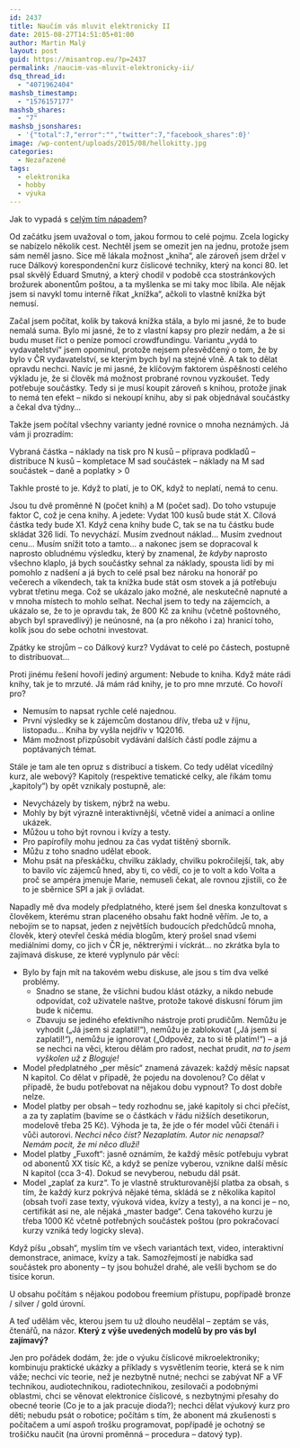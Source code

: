 ```yaml
---
id: 2437
title: Naučím vás mluvit elektronicky II
date: 2015-08-27T14:51:05+01:00
author: Martin Malý
layout: post
guid: https://misantrop.eu/?p=2437
permalink: /naucim-vas-mluvit-elektronicky-ii/
dsq_thread_id:
  - "4071962404"
mashsb_timestamp:
  - "1576157177"
mashsb_shares:
  - "7"
mashsb_jsonshares:
  - '{"total":7,"error":"","twitter":7,"facebook_shares":0}'
image: /wp-content/uploads/2015/08/hellokitty.jpg
categories:
  - Nezařazené
tags:
  - elektronika
  - hobby
  - výuka
---
```

Jak to vypadá s [celým tím nápadem](https://misantrop.eu/naucim-vas-mluvit-elektronicky/)?

<!--more-->

Od začátku jsem uvažoval o tom, jakou formou to celé pojmu. Zcela logicky se nabízelo několik cest. Nechtěl jsem se omezit jen na jednu, protože jsem sám neměl jasno. Sice mě lákala možnost &#8222;kniha&#8220;, ale zároveň jsem držel v ruce Dálkový korespondenční kurz číslicové techniky, který na konci 80. let psal skvělý Eduard Smutný, a který chodil v podobě cca stostránkových brožurek abonentům poštou, a ta myšlenka se mi taky moc líbila. Ale nějak jsem si navykl tomu interně říkat &#8222;knížka&#8220;, ačkoli to vlastně knížka být nemusí.

Začal jsem počítat, kolik by taková knížka stála, a bylo mi jasné, že to bude nemalá suma. Bylo mi jasné, že to z vlastní kapsy pro plezír nedám, a že si budu muset říct o peníze pomocí crowdfundingu. Variantu &#8222;vydá to vydavatelství&#8220; jsem opominul, protože nejsem přesvědčený o tom, že by bylo v ČR vydavatelství, se kterým bych byl na stejné vlně. A tak to dělat opravdu nechci. Navíc je mi jasné, že klíčovým faktorem úspěšnosti celého výkladu je, že si člověk má možnost probrané rovnou vyzkoušet. Tedy potřebuje součástky. Tedy si je musí koupit zároveň s knihou, protože jinak to nemá ten efekt &#8211; nikdo si nekoupí knihu, aby si pak objednával součástky a čekal dva týdny&#8230;

Takže jsem počítal všechny varianty jedné rovnice o mnoha neznámých. Já vám ji prozradím:

Vybraná částka &#8211; náklady na tisk pro N kusů &#8211; příprava podkladů &#8211; distribuce N kusů &#8211; kompletace M sad součástek &#8211; náklady na M sad součástek &#8211; daně a poplatky > 0

Takhle prosté to je. Když to platí, je to OK, když to neplatí, nemá to cenu.

Jsou tu dvě proměnné N (počet knih) a M (počet sad). Do toho vstupuje faktor C, což je cena knihy. A jedete: Vydat 100 kusů bude stát X. Cílová částka tedy bude X1. Když cena knihy bude C, tak se na tu částku bude skládat 326 lidí. To nevychází. Musím zvednout náklad&#8230; Musím zvednout cenu&#8230; Musím snížit toto a tamto&#8230; a nakonec jsem se dopracoval k naprosto obludnému výsledku, který by znamenal, že _kdyby_ naprosto všechno klaplo, já bych součástky sehnal za náklady, spousta lidí by mi pomohlo z nadšení a já bych to celé psal bez nároku na honorář po večerech a víkendech, tak ta knížka bude stát osm stovek a já potřebuju vybrat třetinu mega. Což se ukázalo jako možné, ale neskutečně napnuté a v mnoha místech to mohlo selhat. Nechal jsem to tedy na zájemcích, a ukázalo se, že to je opravdu tak, že 800 Kč za knihu (včetně poštovného, abych byl spravedlivý) je neúnosné, na (a pro někoho i za) hranicí toho, kolik jsou do sebe ochotni investovat.

Zpátky ke strojům &#8211; co Dálkový kurz? Vydávat to celé po částech, postupně to distribuovat&#8230;

Proti jinému řešení hovoří jediný argument: Nebude to kniha. Když máte rádi knihy, tak je to mrzuté. Já mám rád knihy, je to pro mne mrzuté. Co hovoří pro?

  * Nemusím to napsat rychle celé najednou.
  * První výsledky se k zájemcům dostanou dřív, třeba už v říjnu, listopadu&#8230; Kniha by vyšla nejdřív v 1Q2016.
  * Mám možnost přizpůsobit vydávání dalších částí podle zájmu a poptávaných témat.

Stále je tam ale ten opruz s distribucí a tiskem. Co tedy udělat vícedílný kurz, ale webový? Kapitoly (respektive tematické celky, ale říkám tomu &#8222;kapitoly&#8220;) by opět vznikaly postupně, ale:

  * Nevycházely by tiskem, nýbrž na webu.
  * Mohly by být výrazně interaktivnější, včetně videí a animací a online ukázek.
  * Můžou u toho být rovnou i kvízy a testy.
  * Pro papírofily mohu jednou za čas vydat tištěný sborník.
  * Můžu z toho snadno udělat ebook.
  * Mohu psát na přeskáčku, chvilku základy, chvilku pokročilejší, tak, aby to bavilo víc zájemců hned, aby ti, co vědí, co je to volt a kdo Volta a proč se ampéra jmenuje Marie, nemuseli čekat, ale rovnou zjistili, co že to je sběrnice SPI a jak ji ovládat.

Napadly mě dva modely předplatného, které jsem šel dneska konzultovat s člověkem, kterému stran placeného obsahu fakt hodně věřím. Je to, a nebojím se to napsat, jeden z největších budoucích předchůdců mnoha, člověk, který otevřel česká média blogům, který prošel snad všemi mediálními domy, co jich v ČR je, něktrerými i víckrát&#8230; no zkrátka byla to zajímavá diskuse, ze které vyplynulo pár věcí:

  * Bylo by fajn mít na takovém webu diskuse, ale jsou s tím dva velké problémy. 
      * Snadno se stane, že všichni budou klást otázky, a nikdo nebude odpovídat, což uživatele naštve, protože takové diskusní fórum jim bude k ničemu.
      * Zbavuju se jediného efektivního nástroje proti prudičům. Nemůžu je vyhodit (&#8222;Já jsem si zaplatil!&#8220;), nemůžu je zablokovat (&#8222;Já jsem si zaplatil!&#8220;), nemůžu je ignorovat (&#8222;Odpověz, za to si tě platím!&#8220;) &#8211; a já se nechci na věci, kterou dělám pro radost, nechat prudit, _na to jsem vyškolen už z Bloguje!_
  * Model předplatného &#8222;per měsíc&#8220; znamená závazek: každý měsíc napsat N kapitol. Co dělat v případě, že pojedu na dovolenou? Co dělat v případě, že budu potřebovat na nějakou dobu vypnout? To dost dobře nelze.
  * Model platby per obsah &#8211; tedy rozhodnu se, jaké kapitoly si chci přečíst, a za ty zaplatím (bavíme se o částkách v řádu nižších desetikorun, modelově třeba 25 Kč). Výhoda je ta, že jde o fér model vůči čtenáři i vůči autorovi. _Nechci něco číst? Nezaplatím. Autor nic nenapsal? Nemám pocit, že mi něco dluží!_
  * Model platby &#8222;Fuxoft&#8220;: jasně oznámím, že každý měsíc potřebuju vybrat od abonentů XX tisíc Kč, a když se peníze vyberou, vznikne další měsíc N kapitol (cca 3-4). Dokud se nevyberou, nebudu dál psát.
  * Model &#8222;zaplať za kurz&#8220;. To je vlastně strukturovanější platba za obsah, s tím, že každý kurz pokrývá nějaké téma, skládá se z několika kapitol (obsah tvoří zase texty, výuková videa, kvízy a testy), a na konci je &#8211; no, certifikát asi ne, ale nějaká &#8222;master badge&#8220;. Cena takového kurzu je třeba 1000 Kč včetně potřebných součástek poštou (pro pokračovací kurzy vzniká tedy logicky sleva).

Když píšu &#8222;obsah&#8220;, myslím tím ve všech variantách text, video, interaktivní demonstrace, animace, kvízy a tak. Samozřejmostí je nabídka sad součástek pro abonenty &#8211; ty jsou bohužel drahé, ale vešli bychom se do tisíce korun.

U obsahu počítám s nějakou podobou freemium přístupu, popřípadě bronze / silver / gold úrovní.

A teď udělám věc, kterou jsem tu už dlouho neudělal &#8211; zeptám se vás, čtenářů, na názor. **Který z výše uvedených modelů by pro vás byl zajímavý?**

Jen pro pořádek dodám, že: jde o výuku číslicové mikroelektroniky; kombinuju praktické ukázky a příklady s vysvětlením teorie, která se k nim váže; nechci víc teorie, než je nezbytně nutné; nechci se zabývat NF a VF technikou, audiotechnikou, radiotechnikou, zesilovači a podobnými oblastmi, chci se věnovat elektronice číslicové, s nezbytnými přesahy do obecné teorie (Co je to a jak pracuje dioda?); nechci dělat výukový kurz pro děti; nebudu psát o robotice; počítám s tím, že abonent má zkušenosti s počítačem a umí aspoň trošku programovat, popřípadě je ochotný se trošičku naučit (na úrovni proměnná &#8211; procedura &#8211; datový typ).